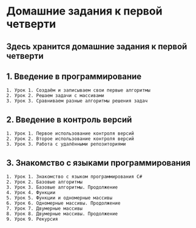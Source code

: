 # Домашние задания к первой четверти

## Здесь хранится домашние задания к первой четверти

## 1. Введение в программирование

    1. Урок 1. Создаём и записываем свои первые алгоритмы
    2. Урок 2. Решаем задачи с массивами
    3. Урок 3. Сравниваем разные алгоритмы решения задач

## 2. Введение в контроль версий

    1. Урок 1. Первое использование контроля версий
    2. Урок 2. Второе использование контроля версий
    3. Урок 3. Работа с удалёнными репозиториями

## 3. Знакомство с языками программирования

    1. Урок 1. Знакомство с языком программирования С#
    2. Урок 2. Базовые алгоритмы
    3. Урок 3. Базовые алгоритмы. Продолжение
    4. Урок 4. Функции
    5. Урок 5. Функции и одномерные массивы
    6. Урок 6. Одномерные массивы. Продолжение
    7. Урок 7. Двумерные массивы
    8. Урок 8. Двумерные массивы. Продолжение
    9. Урок 9. Рекурсия
